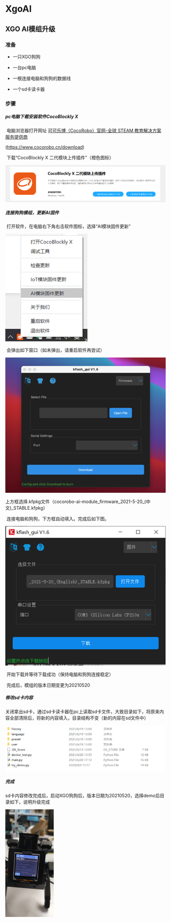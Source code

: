 # XgoAI

## XGO AI模组升级

### 准备

- 一只XGO狗狗

- 一台pc电脑

- 一根连接电脑和狗狗的数据线

- 一个sd卡读卡器

  

### 步骤

##### pc电脑下载安装软件CocoBlockly X

​	电脑浏览器打开网址 [可可乐博（CocoRobo）官网-全球 STEAM 教育解决方案服务提供商](https://www.cocorobo.cn/download)

(https://www.cocorobo.cn/download)

​	下载“CocoBlockly X 二代模块上传插件”（橙色图标）

![DownloadCoco](readmeImages/DownloadCoco.png)



##### 连接狗狗模组，更新AI固件

​	打开软件，在电脑右下角右击软件图标，选择“AI模块固件更新”

![AIBlocklyUpdate](readmeImages/AIBlocklyUpdate.png)

​	会弹出如下窗口（如未弹出，请重启软件再尝试）

<img src="readmeImages/KflashGui.png" alt="KflashGui" style="zoom:80%;" />

​	上方框选择.kfpkg文件（cocorobo-ai-module_firmware_2021-5-20_(中文)_STABLE.kfpkg）

​	连接电脑和狗狗，下方框自动填入。完成后如下图。

![ChooseKfpkg](readmeImages/ChooseKfpkg.png)

​	开始下载并等待下载成功（保持电脑和狗狗连接稳定）

​	完成后，模组的版本日期变更为20210520



##### 修改sd卡内容

​	关闭拿出sd卡，通过sd卡读卡器在pc上读取sd卡文件，大致目录如下，将原来内容全部清除后，将新的内容填入，目录结构不变（新的内容在sd文件中）

![SdCodes](readmeImages/SdCodes.png)



##### 完成

​	sd卡内容修改完成后，启动XGO狗狗后，版本日期为20210520，选择demo后目录如下，说明升级完成

<img src="readmeimages/DemoCodes.png" alt="DemoCodes" style="zoom: 33%;" />
